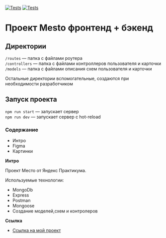[![Tests](../../actions/workflows/tests-13-sprint.yml/badge.svg)](../../actions/workflows/tests-13-sprint.yml) [![Tests](../../actions/workflows/tests-14-sprint.yml/badge.svg)](../../actions/workflows/tests-14-sprint.yml)
# Проект Mesto фронтенд + бэкенд


## Директории

`/routes` — папка с файлами роутера  
`/controllers` — папка с файлами контроллеров пользователя и карточки   
`/models` — папка с файлами описания схем пользователя и карточки  
  
Остальные директории вспомогательные, создаются при необходимости разработчиком

## Запуск проекта

`npm run start` — запускает сервер   
`npm run dev` — запускает сервер с hot-reload


### Содержание

- Интро
- Figma
- Картинки

**Интро**

Проект Место от Яндекс Практикума.


Используемые технологии:

- MongoDb
- Express
- Postman
- Mongoose
- Создание моделей,схем и контролеров


**Ссылка**


- [Ссылка на мой проект](https://github.com/Olyaolya13/express-mesto-gha)

